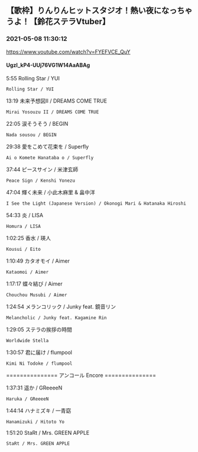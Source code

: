 ## 【歌枠】りんりんヒットスタジオ！熱い夜になっちゃうよ！【鈴花ステラVtuber】
### 2021-05-08 11:30:12
https://www.youtube.com/watch?v=FYEFVCE_QuY
#### Ugzl_kP4-UUj76VG1W14AaABAg
5:55	Rolling Star / YUI

	Rolling Star / YUI



13:19	未来予想図II / DREAMS COME TRUE

	Mirai Yosouzu II / DREAMS COME TRUE



22:05	涙そうそう / BEGIN

	Nada sousou / BEGIN



29:38	愛をこめて花束を / Superfly

	Ai o Komete Hanataba o / Superfly



37:44	ピースサイン / 米津玄師

	Peace Sign / Kenshi Yonezu



47:04	輝く未来 / 小此木麻里 & 畠中洋

	I See the Light (Japanese Version) / Okonogi Mari & Hatanaka Hiroshi



54:33	炎 / LISA

	Homura / LISA



1:02:25	香水 / 瑛人

	Kousui / Eito



1:10:49	カタオモイ / Aimer

	Kataomoi / Aimer



1:17:17	蝶々結び / Aimer

	Chouchou Musubi / Aimer



1:24:54 メランコリック / Junky feat. 鏡音リン

	Melancholic / Junky feat. Kagamine Rin



1:29:05	ステラの挨拶の時間

	Worldwide Stella



1:30:57	君に届け / flumpool

	Kimi Ni Todoke / flumpool



=============== アンコール Encore ===============



1:37:31	遥か / GReeeeN

	Haruka / GReeeeN



1:44:14	ハナミズキ / 一青窈

	Hanamizuki / Hitoto Yo



1:51:20	StaRt / Mrs. GREEN APPLE

	StaRt / Mrs. GREEN APPLE

